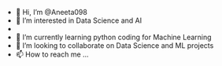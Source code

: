 - 👋 Hi, I’m @Aneeta098
- 👀 I’m interested in Data Science and AI
- 
- 🌱 I’m currently learning  python coding for Machine Learning
- 💞️ I’m looking to collaborate on Data Science and ML projects
- 📫 How to reach me ...

<!---
Aneeta098/Aneeta098 is a ✨ special ✨ repository because its `README.md` (this file) appears on your GitHub profile.
You can click the Preview link to take a look at your changes.
--->
